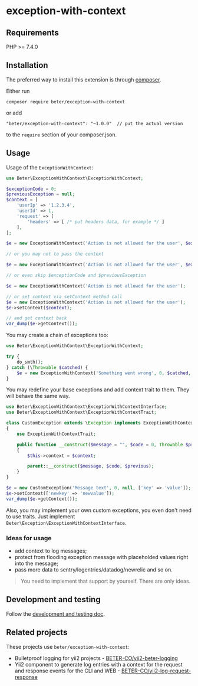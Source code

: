 # exception-with-context

## Requirements

PHP >= 7.4.0

## Installation

The preferred way to install this extension is through [composer](https://getcomposer.org/).

Either run

```
composer require beter/exception-with-context
```

or add

```
"beter/exception-with-context": "~1.0.0"  // put the actual version
```

to the `require` section of your composer.json.

## Usage

Usage of the `ExceptionWithContext`:

```php
use Beter\ExceptionWithContext\ExceptionWithContext;

$exceptionCode = 0;
$previousException = null;
$context = [
    'userIp' => '1.2.3.4',
    'userId' => 1,
    'request' => [
        'headers' => [ /* put headers data, for example */ ]
    ],
];

$e = new ExceptionWithContext('Action is not allowed for the user', $exceptionCode, $previousException, $context);

// or you may not to pass the context

$e = new ExceptionWithContext('Action is not allowed for the user', $exceptionCode, $previousException);

// or even skip $exceptionCode and $previousException

$e = new ExceptionWithContext('Action is not allowed for the user');

// or set context via setContext method call
$e = new ExceptionWithContext('Action is not allowed for the user');
$e->setContext($context);

// and get context back
var_dump($e->getContext());
```

You may create a chain of exceptions too:

```php
use Beter\ExceptionWithContext\ExceptionWithContext;

try {
    do_smth();
} catch (\Throwable $catched) {
    $e = new ExceptionWithContext('Something went wrong', 0, $catched, ['key' => 'value']);
}
```

You may redefine your base exceptions and add context trait to them. They will behave the same way.

```php
use Beter\ExceptionWithContext\ExceptionWithContextInterface;
use Beter\ExceptionWithContext\ExceptionWithContextTrait;

class CustomException extends \Exception implements ExceptionWithContextInterface
{
    use ExceptionWithContextTrait;

    public function __construct($message = "", $code = 0, Throwable $previous = null, array $context = [])
    {
        $this->context = $context;

        parent::__construct($message, $code, $previous);
    }
}

$e = new CustomException('Message text', 0, null, ['key' => 'value']);
$e->setContext(['newkey' => 'newvalue']);
var_dump($e->getContext());
```

Also, you may implement your own custom exceptions, you even don't need to use traits.
Just implement `Beter\Exception\ExceptionWithContextInterface`.

### Ideas for usage

* add context to log messages;
* protect from flooding exception message with placeholded values right into the message;
* pass more data to sentry/logentries/datadog/newrelic and so on.

> You need to implement that support by yourself. There are only ideas.

## Development and testing

Follow the [development and testing doc](doc/development-and-testing.md).

## Related projects

These projects use `beter/exception-with-context`:

* Bulletproof logging for yii2 projects - [BETER-CO/yii2-beter-logging](https://github.com/BETER-CO/yii2-beter-logging)
* Yii2 component to generate log entries with a context for the request and response events for the CLI and WEB -
[BETER-CO/yii2-log-request-response](https://github.com/BETER-CO/yii2-log-request-response)
